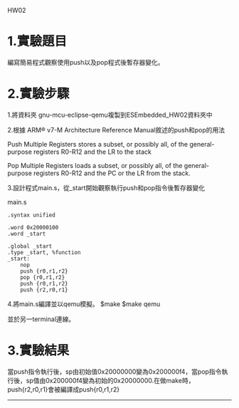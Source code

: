 HW02

# 1.實驗題目
編寫簡易程式觀察使用push以及pop程式後暫存器變化。



# 2.實驗步驟

1.將資料夾 gnu-mcu-eclipse-qemu複製到ESEmbedded_HW02資料夾中

2.根據 ARM® v7-M Architecture Reference Manual敘述的push和pop的用法

Push Multiple Registers stores a subset, or possibly all, of the general-purpose registers R0-R12 and the LR to the
stack

Pop Multiple Registers loads a subset, or possibly all, of the general-purpose registers R0-R12 and the PC or the LR
from the stack.

3.設計程式main.s，從_start開始觀察執行push和pop指令後暫存器變化

main.s

    .syntax unified

    .word 0x20000100
    .word _start

    .global _start
    .type _start, %function
    _start:
	    nop
	    push {r0,r1,r2}
	    pop {r0,r1,r2}
	    push {r0,r1,r2}
	    push {r2,r0,r1}

4.將main.s編譯並以qemu模擬。
    $make    $make qemu
    
並於另一terminal連線。

# 3.實驗結果
當push指令執行後，sp由初始值0x20000000變為0x200000f4，當pop指令執行後，sp值由0x200000f4變為初始的0x20000000.在做make時，push{r2,r0,r1}會被編譯成push{r0,r1,r2}

--------------------

